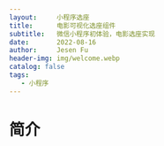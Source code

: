 ```yaml
---
layout:     小程序选座
title:      电影可视化选座组件
subtitle:   微信小程序初体验，电影选座实现
date:       2022-08-16
author:     Jesen Fu
header-img: img/welcome.webp
catalog: false
tags:
   - 小程序
---
```


# 简介
